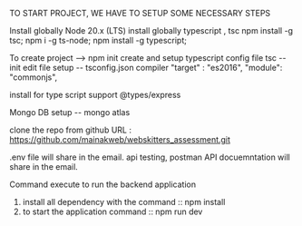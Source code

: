 TO START PROJECT, WE HAVE TO SETUP SOME NECESSARY STEPS

Install globally Node 20.x (LTS)
install globally typescript , tsc
npm install -g tsc;
npm i -g ts-node;
npm install -g typescript;

To create project -->
npm init
create and setup typescript config file
tsc --init
edit file
setup -- tsconfig.json
compiler
"target" : "es2016",
"module": "commonjs",

install for type script support
@types/express

Mongo DB setup
-- mongo atlas

clone the repo from github
URL : https://github.com/mainakweb/webskitters_assessment.git

.env file will share in the email.
api testing, postman API docuemntation will share in the email.

<!-- --------------------------------------------------- -->

Command execute to run the backend application

1. install all dependency with the command :: npm install
2. to start the application command :: npm run dev
